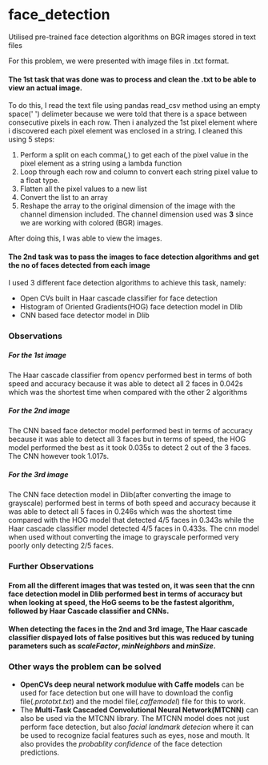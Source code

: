 # face_detection
Utilised pre-trained face detection algorithms on BGR images stored in text files

For this problem, we were presented with image files in .txt format. 
#### The 1st task that was done was to process and clean the .txt to be able to view an actual image.

To do this, I read the text file using pandas read_csv method using an empty space(' ') delimeter because we were told that there is a space between consecutive pixels in each row. Then i analyzed the 1st pixel element where i discovered each pixel element was enclosed in a string. I cleaned this using 5 steps:
1. Perform a split on each comma(,) to get each of the pixel value in the pixel element as a string using a lambda function
2. Loop through each row and column to convert each string pixel value to a float type.
3. Flatten all the pixel values to a new list
4. Convert the list to an array
5. Reshape the array to the original dimension of the image with the channel dimension included. The channel dimension used was **3** since we are working with colored (BGR) images.

After doing this, I was able to view the images.

#### The 2nd task was to pass the images to face detection algorithms and get the no of faces detected from each image

I used 3 different face detection algorithms to achieve this task, namely:
* Open CVs built in Haar cascade classifier for face detection
* Histogram of Oriented Gradients(HOG) face detection model in Dlib
* CNN based face detector model in Dlib

### Observations

##### For the 1st image
The Haar cascade classifier from opencv performed best in terms of both speed and accuracy because it was able to detect all 2 faces in 0.042s which was the shortest time when compared with the other 2 algorithms

##### For the 2nd image
The CNN based face detector model performed best in terms of accuracy because it was able to detect all 3 faces but in terms of speed, the HOG model performed the best as it took 0.035s to detect 2 out of the 3 faces. The CNN however took 1.017s.

##### For the 3rd image
The CNN face detection model in Dlib(after converting the image to grayscale) performed best in terms of both speed and accuracy because it was able to detect all 5 faces in 0.246s which was the shortest time compared with the HOG model that detected 4/5 faces in 0.343s while the Haar cascade classifier model detected 4/5 faces in 0.433s. The cnn model when used without converting the image to grayscale performed very poorly only detecting 2/5 faces.

### Further Observations

#### From all the different images that was tested on, it was seen that the cnn face detection model in Dlib performed best in terms of accuracy but when looking at speed, the HoG seems to be the fastest algorithm, followed by Haar Cascade classifier and CNNs. 

#### When detecting the faces in the 2nd and 3rd image, The Haar cascade classifier dispayed lots of false positives but this was reduced by tuning parameters such as *scaleFactor*, *minNeighbors* and *minSize*.


### Other ways the problem can be solved

* **OpenCVs deep neural network modulue with Caffe models** can be used for face detection but one will have to download the config file(*.prototxt.txt*) and the model file(*.caffemodel*) file for this to work.
* The **Multi-Task Cascaded Convolutional Neural Network(MTCNN)** can also be used via the MTCNN library. The MTCNN model does not just perform face detection, but also *facial landmark detecion* where it can be used to recognize facial features such as eyes, nose and mouth. It also provides the *probablity confidence* of the face detection predictions.
